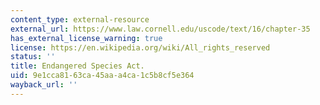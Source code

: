 ```yaml
---
content_type: external-resource
external_url: https://www.law.cornell.edu/uscode/text/16/chapter-35
has_external_license_warning: true
license: https://en.wikipedia.org/wiki/All_rights_reserved
status: ''
title: Endangered Species Act.
uid: 9e1cca81-63ca-45aa-a4ca-1c5b8cf5e364
wayback_url: ''
---
```

